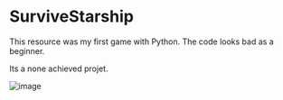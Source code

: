# SurviveStarship
This resource was my first game with Python. The code looks bad as a beginner.

Its a none achieved projet.

![image](https://user-images.githubusercontent.com/66779630/193050535-b193454c-9924-4388-bac6-21a8da091b03.png)
